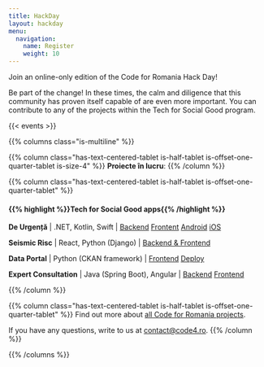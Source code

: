 ```yaml
---
title: HackDay
layout: hackday
menu:
  navigation:
    name: Register
    weight: 10
---
```


Join an online-only edition of the Code for Romania Hack Day!

Be part of the change! In these times, the calm and diligence that this community has proven itself capable of are even more important. You can contribute to any of the projects within the Tech for Social Good program.

{{< events >}}

{{% columns class="is-multiline" %}}

{{% column class="has-text-centered-tablet is-half-tablet is-offset-one-quarter-tablet is-size-4" %}}
**Proiecte în lucru**:
{{% /column %}}


{{% column class="has-text-centered-tablet is-half-tablet is-offset-one-quarter-tablet" %}}
#### {{% highlight %}}Tech for Social Good apps{{% /highlight %}}

**De Urgență** | .NET, Kotlin, Swift | [Backend](http://github.com/code4romania/de-urgenta-backend) [Frontent](https://github.com/code4romania/de-urgenta-client) [Android](https://github.com/code4romania/de-urgenta-android) [iOS](https://github.com/code4romania/de-urgenta-ios)

**Seismic Risc** | React, Python (Django) | [Backend & Frontend](https://github.com/code4romania/seismic-risc)

**Data Portal** | Python (CKAN framework) | [Frontend](https://github.com/code4romania/ckanext-dataportaltheme) [Deploy](https://github.com/code4romania/data-portal/)

**Expert Consultation** | Java (Spring Boot), Angular | [Backend](https://github.com/code4romania/expert-consultation-api) [Frontend](https://github.com/code4romania/expert-consultation-client)

{{% /column %}}

{{% column class="has-text-centered-tablet is-half-tablet is-offset-one-quarter-tablet" %}}
Find out more about [all Code for Romania projects](https://code4.ro/ro/putem).

If you have any questions, write to us at [contact@code4.ro](mailto:contact@code4.ro).
{{% /column %}}

{{% /columns %}}

